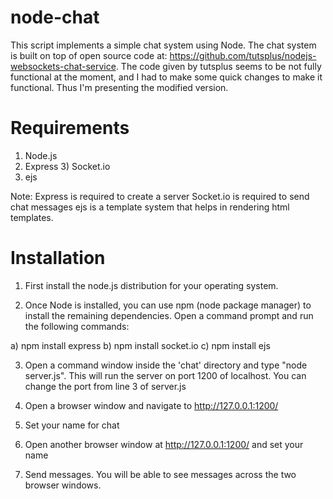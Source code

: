 node-chat
=========

This script implements a simple chat system using Node. The chat system is built on top of open source code at: https://github.com/tutsplus/nodejs-websockets-chat-service.
The code given by tutsplus seems to be not fully functional at the moment, and I had to make some quick changes to make it functional. Thus I'm presenting the modified version.


Requirements
=========

 1) Node.js 
 2) Express 3) 
 Socket.io 
 4) ejs

Note: Express is required to create a server Socket.io is required to send chat messages ejs is a template system that helps in rendering html templates.

Installation
=========

1) First install the node.js distribution for your operating system.

2) Once Node is installed, you can use npm (node package manager) to install the remaining dependencies. Open a command prompt and run the following commands:

a) npm install express b) npm install socket.io c) npm install ejs

3) Open a command window inside the 'chat' directory and type "node server.js". This will run the server on port 1200 of localhost. You can change the port from line 3 of server.js

4) Open a browser window and navigate to http://127.0.0.1:1200/

5) Set your name for chat

6) Open another browser window at http://127.0.0.1:1200/ and set your name

7) Send messages. You will be able to see messages across the two browser windows.


